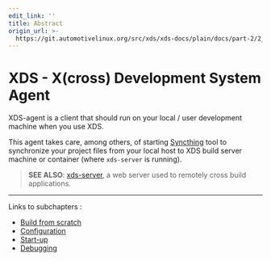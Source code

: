 ```yaml
---
edit_link: ''
title: Abstract
origin_url: >-
  https://git.automotivelinux.org/src/xds/xds-docs/plain/docs/part-2/2_xds-agent/0_abstract.md?h=guppy
---
```


<!-- WARNING: This file is generated by fetch_docs.js using /home/boron/Documents/AGL/docs-webtemplate/site/_data/tocs/devguides/guppy/xds-docs-guides-devguides-book.yml -->

# XDS - X(cross) Development System Agent

XDS-agent is a client that should run on your local / user development machine when you use XDS.

This agent takes care, among others, of starting [Syncthing](https://syncthing.net/)
tool to synchronize your project files from your local host to XDS build server
machine or container (where `xds-server` is running).

> **SEE ALSO**: [xds-server](https://gerrit.automotivelinux.org/gerrit/gitweb?p=src/xds/xds-server.git), a web server
used to remotely cross build applications.

---

Links to subchapters :

- [Build from scratch](./1_build.html)
- [Configuration](./2_config.html)
- [Start-up](./3_start.html)
- [Debugging](./4_debug.html)
